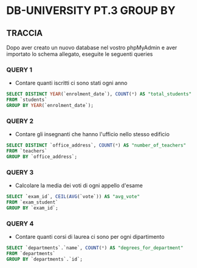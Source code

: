 # DB-UNIVERSITY PT.3 GROUP BY

## TRACCIA

Dopo aver creato un nuovo database nel vostro phpMyAdmin e aver importato lo schema allegato, eseguite le seguenti queries

### QUERY 1

- Contare quanti iscritti ci sono stati ogni anno

```sql
SELECT DISTINCT YEAR(`enrolment_date`), COUNT(*) AS "total_students"
FROM `students`
GROUP BY YEAR(`enrolment_date`);
```

### QUERY 2

- Contare gli insegnanti che hanno l'ufficio nello stesso edificio

```sql
SELECT DISTINCT `office_address`, COUNT(*) AS "number_of_teachers"
FROM `teachers`
GROUP BY `office_address`;
```

### QUERY 3

- Calcolare la media dei voti di ogni appello d'esame

```sql
SELECT `exam_id`, CEIL(AVG(`vote`)) AS "avg_vote"
FROM `exam_student`
GROUP BY `exam_id`;
```

### QUERY 4

- Contare quanti corsi di laurea ci sono per ogni dipartimento

```sql
SELECT `departments`.`name`, COUNT(*) AS "degrees_for_department"
FROM `departments`
GROUP BY `departments`.`id`;
```
